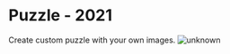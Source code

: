 # Puzzle - 2021
Create custom puzzle with your own images.
![unknown](https://github.com/user-attachments/assets/ae664f47-2b40-46e8-be59-65823de225a6)
